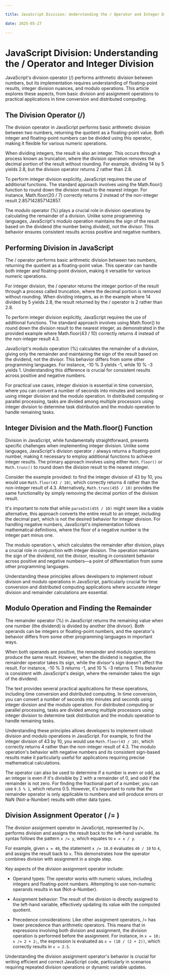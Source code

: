 ```yaml
---

title: JavaScript Division: Understanding the / Operator and Integer Division

date: 2025-05-27

---
```



# JavaScript Division: Understanding the / Operator and Integer Division

JavaScript's division operator (/) performs arithmetic division between numbers, but its implementation requires understanding of floating-point results, integer division nuances, and modulo operations. This article explores these aspects, from basic division and assignment operations to practical applications in time conversion and distributed computing.


## The Division Operator (/)

The division operator in JavaScript performs basic arithmetic division between two numbers, returning the quotient as a floating-point value. Both integer and floating-point numbers can be divided using this operator, making it flexible for various numeric operations.

When dividing integers, the result is also an integer. This occurs through a process known as truncation, where the division operation removes the decimal portion of the result without rounding. For example, dividing 14 by 5 yields 2.8, but the division operator returns 2 rather than 2.8.

To perform integer division explicitly, JavaScript requires the use of additional functions. The standard approach involves using the Math.floor() function to round down the division result to the nearest integer. For instance, Math.floor(20 / 7) correctly returns 2 instead of the non-integer result 2.857142857142857.

The modulo operator (%) plays a crucial role in division operations by calculating the remainder of a division. Unlike some programming languages, JavaScript's modulo operation maintains the sign of the result based on the dividend (the number being divided), not the divisor. This behavior ensures consistent results across positive and negative numbers.


## Performing Division in JavaScript

The / operator performs basic arithmetic division between two numbers, returning the quotient as a floating-point value. This operator can handle both integer and floating-point division, making it versatile for various numeric operations.

For integer division, the / operator returns the integer portion of the result through a process called truncation, where the decimal portion is removed without rounding. When dividing integers, as in the example where 14 divided by 5 yields 2.8, the result returned by the / operator is 2 rather than 2.8.

To perform integer division explicitly, JavaScript requires the use of additional functions. The standard approach involves using Math.floor() to round down the division result to the nearest integer, as demonstrated in the provided example where Math.floor(43 / 10) correctly returns 4 instead of the non-integer result 4.3.

JavaScript's modulo operation (%) calculates the remainder of a division, giving only the remainder and maintaining the sign of the result based on the dividend, not the divisor. This behavior differs from some other programming languages. For instance, -10 % 3 yields -1, while 10 % -3 yields 1. Understanding this difference is crucial for consistent results across positive and negative numbers.

For practical use cases, integer division is essential in time conversion, where you can convert a number of seconds into minutes and seconds using integer division and the modulo operation. In distributed computing or parallel processing, tasks are divided among multiple processors using integer division to determine task distribution and the modulo operation to handle remaining tasks.


## Integer Division and the Math.floor() Function

Division in JavaScript, while fundamentally straightforward, presents specific challenges when implementing integer division. Unlike some languages, JavaScript's division operator `/` always returns a floating-point number, making it necessary to employ additional functions to achieve integer results. The primary approach involves using either `Math.floor()` or `Math.trunc()` to round down the division result to the nearest integer.

Consider the example provided: to find the integer division of 43 by 10, you would use `Math.floor(43 / 10)`, which correctly returns 4 rather than the non-integer result of 4.3. Alternatively, `Math.trunc(455 / 10)` provides the same functionality by simply removing the decimal portion of the division result.

It's important to note that while `parseInt(455 / 10)` might seem like a viable alternative, this approach converts the entire result to an integer, including the decimal part, which is not the desired behavior for integer division. For handling negative numbers, JavaScript's implementation follows mathematical definitions, where the floor of a negative number is the integer part minus one.

The modulo operation `%`, which calculates the remainder after division, plays a crucial role in conjunction with integer division. The operation maintains the sign of the dividend, not the divisor, resulting in consistent behavior across positive and negative numbers—a point of differentiation from some other programming languages.

Understanding these principles allows developers to implement robust division and modulo operations in JavaScript, particularly crucial for time conversion and distributed computing applications where accurate integer division and remainder calculations are essential.


## Modulo Operation and Finding the Remainder

The remainder operator (%) in JavaScript returns the remaining value when one number (the dividend) is divided by another (the divisor). Both operands can be integers or floating-point numbers, and the operator's behavior differs from some other programming languages in important ways.

When both operands are positive, the remainder and modulo operations produce the same result. However, when the dividend is negative, the remainder operator takes its sign, while the divisor's sign doesn't affect the result. For instance, -10 % 3 returns -1, and 10 % -3 returns 1. This behavior is consistent with JavaScript's design, where the remainder takes the sign of the dividend.

The text provides several practical applications for these operations, including time conversion and distributed computing. In time conversion, you can convert a number of seconds into minutes and seconds using integer division and the modulo operation. For distributed computing or parallel processing, tasks are divided among multiple processors using integer division to determine task distribution and the modulo operation to handle remaining tasks.

Understanding these principles allows developers to implement robust division and modulo operations in JavaScript. For example, to find the integer division of 43 by 10, you would use `Math.floor(43 / 10)`, which correctly returns 4 rather than the non-integer result of 4.3. The modulo operation's behavior with negative numbers and its consistent sign-based results make it particularly useful for applications requiring precise mathematical calculations.

The operator can also be used to determine if a number is even or odd, as an integer is even if it's divisible by 2 with a remainder of 0, and odd if the remainder is not zero. For finding the fractional part of a number, you can use `9.5 % 1`, which returns 0.5. However, it's important to note that the remainder operator is only applicable to numbers and will produce errors or NaN (Not-a-Number) results with other data types.


## Division Assignment Operator ( /= )

The division assignment operator in JavaScript, represented by /=, performs division and assigns the result back to the left-hand variable. Its syntax follows the pattern `x /= y`, which equates to `x = x / y`.

For example, given `x = 40`, the statement `x /= 10.0` evaluates `40 / 10` to `4`, and assigns the result back to `x`. This demonstrates how the operator combines division with assignment in a single step.

Key aspects of the division assignment operator include:

- Operand types: The operator works with numeric values, including integers and floating-point numbers. Attempting to use non-numeric operands results in `NaN` (Not-a-Number).

- Assignment behavior: The result of the division is directly assigned to the left-hand variable, effectively updating its value with the computed quotient.

- Precedence considerations: Like other assignment operators, /= has lower precedence than arithmetic operators. This means that in expressions involving both division and assignment, the division operation is performed before the assignment. For instance, in `x = 10; x /= 2 + 2;`, the expression is evaluated as `x = (10 / (2 + 2))`, which correctly results in `x = 2.5`.

Understanding the division assignment operator's behavior is crucial for writing efficient and correct JavaScript code, particularly in scenarios requiring repeated division operations or dynamic variable updates.

